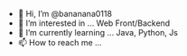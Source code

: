 - 👋 Hi, I’m @bananana0118
- 👀 I’m interested in ... Web Front/Backend 
- 🌱 I’m currently learning ... Java, Python, Js
- 📫 How to reach me ...

